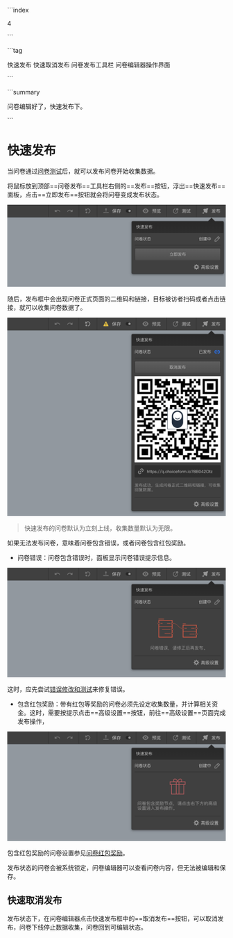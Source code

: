 \```index

4

\```

\```tag

快速发布 快速取消发布 问卷发布工具栏 问卷编辑器操作界面

\```

\```summary

问卷编辑好了，快速发布下。

\```

# 快速发布

当问卷通过[问卷测试](../../06preview/03debugAndTest.md)后，就可以发布问卷开始收集数据。

将鼠标放到顶部==问卷发布==工具栏右侧的==发布==按钮，浮出==快速发布==面板，点击==立即发布==按钮就会将问卷变成发布状态。

<img src='../assets/06publish/04quiicPublish/normal.png'>

随后，发布框中会出现问卷正式页面的二维码和链接，目标被访者扫码或者点击链接，就可以收集问卷数据了。

<img src='../assets/06publish/04quiicPublish/online.png'>

> 快速发布的问卷默认为立刻上线，收集数量默认为无限。

如果无法发布问卷，意味着问卷包含错误，或者问卷包含红包奖励。

+ 问卷错误：问卷包含错误时，面板显示问卷错误提示信息。

<img src='../assets/06publish/04quiicPublish/error.png'>

这时，应先尝试[错误修改和测试](../../06preview/03debugAndTest.md)来修复错误。

+ 包含红包奖励：带有红包等奖励的问卷必须先设定收集数量，并计算相关资金。这时，需要按提示点击==高级设置==按钮，前往==高级设置==页面完成发布操作，

<img src='../assets/06publish/04quiicPublish/reward.png'>

  包含红包奖励的问卷设置参见[问卷红包奖励](../../17advancedFunction/03rewardAndLottery.md)。

发布状态的问卷会被系统锁定，问卷编辑器可以查看问卷内容，但无法被编辑和保存。

## 快速取消发布

发布状态下，在问卷编辑器点击快速发布框中的==取消发布==按钮，可以取消发布，问卷下线停止数据收集，问卷回到可编辑状态。
